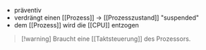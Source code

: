- präventiv
- verdrängt einen [[Prozess]] -> [[Prozesszustand]] "suspended"
- dem [[Prozess]] wird die [[CPU]] entzogen

> [!warning] Braucht eine [[Taktsteuerung]] des Prozessors.

